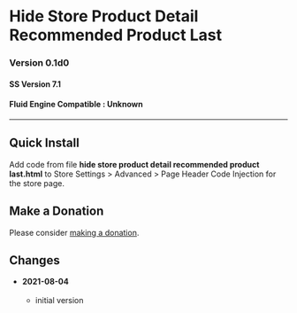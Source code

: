 # Hide Store Product Detail Recommended Product Last

### Version 0.1d0

#### SS Version 7.1

#### Fluid Engine Compatible : Unknown

---

## Quick Install

Add code from file **hide store product detail recommended product last.html**
to Store Settings > Advanced > Page Header Code Injection for the store page.

## Make a Donation

Please consider [making a donation](https://github.com/tomsWebConsulting/twcsl#make-a-donation).

## Changes

<!-- * **2021-07-01**
<br><br>
  * added code to change read more link
  * use twcsl
  * bumped version to 0.1d2
  <br><br -->
* **2021-08-04**
<br><br>
  * initial version

